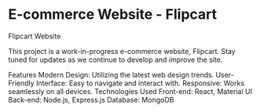 # E-commerce Website - Flipcart

Flipcart Website


This project is a work-in-progress e-commerce website, Flipcart. Stay tuned for updates as we continue to develop and improve the site.

Features
Modern Design: Utilizing the latest web design trends.
User-Friendly Interface: Easy to navigate and interact with.
Responsive: Works seamlessly on all devices.
Technologies Used
Front-end: React, Material UI
Back-end: Node.js, Express.js
Database: MongoDB
